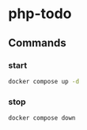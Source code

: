 # php-todo

## Commands

### start
```sh
docker compose up -d
```

### stop
```sh
docker compose down
``` 
